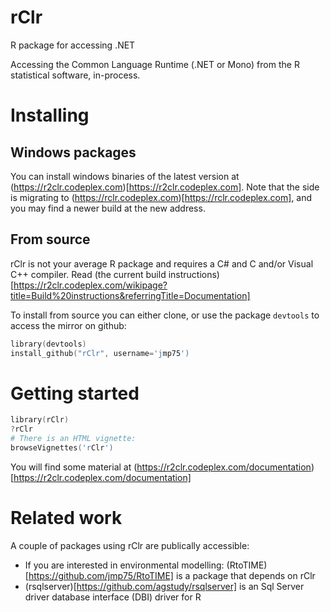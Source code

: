 rClr
====

R package for accessing .NET

Accessing the Common Language Runtime (.NET or Mono) from the R statistical software, in-process.

# Installing

## Windows packages

You can install windows binaries of the latest version at (https://r2clr.codeplex.com)[https://r2clr.codeplex.com]. Note that the side is migrating to (https://rclr.codeplex.com)[https://rclr.codeplex.com], and you may find a newer build at the new address.

## From source

rClr is not your average R package and requires a C# and C and/or Visual C++ compiler. Read (the current build instructions)[https://r2clr.codeplex.com/wikipage?title=Build%20instructions&referringTitle=Documentation]

To install from source you can either clone, or use the package `devtools` to access the mirror on github:

```S
library(devtools)
install_github("rClr", username='jmp75')
```

# Getting started

```S
library(rClr)
?rClr
# There is an HTML vignette:
browseVignettes('rClr')
```

You will find some material at (https://r2clr.codeplex.com/documentation)[https://r2clr.codeplex.com/documentation]

# Related work

A couple of packages using rClr are publically accessible:

* If you are interested in environmental modelling: (RtoTIME)[https://github.com/jmp75/RtoTIME] is a package that depends on rClr
* (rsqlserver)[https://github.com/agstudy/rsqlserver] is an Sql Server driver database interface (DBI) driver for R
